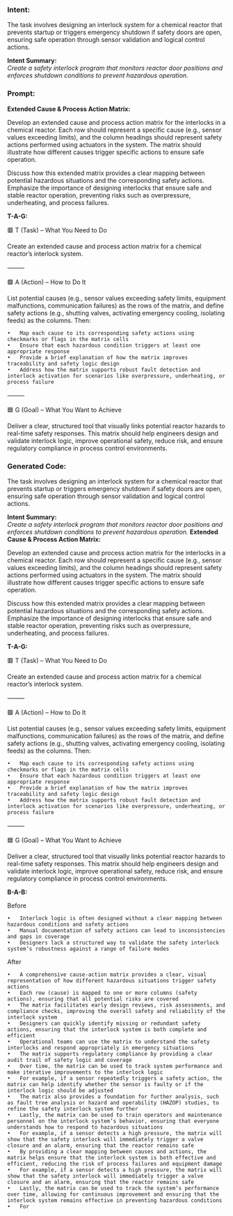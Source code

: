 ### Intent:
The task involves designing an interlock system for a chemical reactor that prevents startup or triggers emergency shutdown if safety doors are open, ensuring safe operation through sensor validation and logical control actions.  

**Intent Summary:**  
*Create a safety interlock program that monitors reactor door positions and enforces shutdown conditions to prevent hazardous operation.*

### Prompt:
**Extended Cause & Process Action Matrix:**

Develop an extended cause and process action matrix for the interlocks in a chemical reactor. Each row should represent a specific cause (e.g., sensor values exceeding limits), and the column headings should represent safety actions performed using actuators in the system. The matrix should illustrate how different causes trigger specific actions to ensure safe operation.

Discuss how this extended matrix provides a clear mapping between potential hazardous situations and the corresponding safety actions. Emphasize the importance of designing interlocks that ensure safe and stable reactor operation, preventing risks such as overpressure, underheating, and process failures.

**T-A-G:**

🟥 T (Task) – What You Need to Do

Create an extended cause and process action matrix for a chemical reactor’s interlock system.

⸻

🟩 A (Action) – How to Do It

List potential causes (e.g., sensor values exceeding safety limits, equipment malfunctions, communication failures) as the rows of the matrix, and define safety actions (e.g., shutting valves, activating emergency cooling, isolating feeds) as the columns. Then:

	•	Map each cause to its corresponding safety actions using checkmarks or flags in the matrix cells
	•	Ensure that each hazardous condition triggers at least one appropriate response
	•	Provide a brief explanation of how the matrix improves traceability and safety logic design
	•	Address how the matrix supports robust fault detection and interlock activation for scenarios like overpressure, underheating, or process failure

⸻

🟦 G (Goal) – What You Want to Achieve

Deliver a clear, structured tool that visually links potential reactor hazards to real-time safety responses. This matrix should help engineers design and validate interlock logic, improve operational safety, reduce risk, and ensure regulatory compliance in process control environments.

### Generated Code:
The task involves designing an interlock system for a chemical reactor that prevents startup or triggers emergency shutdown if safety doors are open, ensuring safe operation through sensor validation and logical control actions.  

**Intent Summary:**  
*Create a safety interlock program that monitors reactor door positions and enforces shutdown conditions to prevent hazardous operation.*
**Extended Cause & Process Action Matrix:**

Develop an extended cause and process action matrix for the interlocks in a chemical reactor. Each row should represent a specific cause (e.g., sensor values exceeding limits), and the column headings should represent safety actions performed using actuators in the system. The matrix should illustrate how different causes trigger specific actions to ensure safe operation.

Discuss how this extended matrix provides a clear mapping between potential hazardous situations and the corresponding safety actions. Emphasize the importance of designing interlocks that ensure safe and stable reactor operation, preventing risks such as overpressure, underheating, and process failures.

**T-A-G:**

🟥 T (Task) – What You Need to Do

Create an extended cause and process action matrix for a chemical reactor’s interlock system.

⸻

🟩 A (Action) – How to Do It

List potential causes (e.g., sensor values exceeding safety limits, equipment malfunctions, communication failures) as the rows of the matrix, and define safety actions (e.g., shutting valves, activating emergency cooling, isolating feeds) as the columns. Then:

	•	Map each cause to its corresponding safety actions using checkmarks or flags in the matrix cells
	•	Ensure that each hazardous condition triggers at least one appropriate response
	•	Provide a brief explanation of how the matrix improves traceability and safety logic design
	•	Address how the matrix supports robust fault detection and interlock activation for scenarios like overpressure, underheating, or process failure

⸻

🟦 G (Goal) – What You Want to Achieve

Deliver a clear, structured tool that visually links potential reactor hazards to real-time safety responses. This matrix should help engineers design and validate interlock logic, improve operational safety, reduce risk, and ensure regulatory compliance in process control environments.  

**B-A-B:**

Before

	•	Interlock logic is often designed without a clear mapping between hazardous conditions and safety actions
	•	Manual documentation of safety actions can lead to inconsistencies and gaps in coverage
	•	Designers lack a structured way to validate the safety interlock system’s robustness against a range of failure modes

After

	•	A comprehensive cause-action matrix provides a clear, visual representation of how different hazardous situations trigger safety actions
	•	Each row (cause) is mapped to one or more columns (safety actions), ensuring that all potential risks are covered
	•	The matrix facilitates early design reviews, risk assessments, and compliance checks, improving the overall safety and reliability of the interlock system
	•	Designers can quickly identify missing or redundant safety actions, ensuring that the interlock system is both complete and efficient
	•	Operational teams can use the matrix to understand the safety interlocks and respond appropriately in emergency situations
	•	The matrix supports regulatory compliance by providing a clear audit trail of safety logic and coverage
	•	Over time, the matrix can be used to track system performance and make iterative improvements to the interlock logic
	•	For example, if a sensor repeatedly triggers a safety action, the matrix can help identify whether the sensor is faulty or if the interlock logic should be adjusted
	•	The matrix also provides a foundation for further analysis, such as fault tree analysis or hazard and operability (HAZOP) studies, to refine the safety interlock system further
	•	Lastly, the matrix can be used to train operators and maintenance personnel on the interlock system’s behavior, ensuring that everyone understands how to respond to hazardous situations
	•	For example, if a sensor detects a high pressure, the matrix will show that the safety interlock will immediately trigger a valve closure and an alarm, ensuring that the reactor remains safe
	•	By providing a clear mapping between causes and actions, the matrix helps ensure that the interlock system is both effective and efficient, reducing the risk of process failures and equipment damage
	•	For example, if a sensor detects a high pressure, the matrix will show that the safety interlock will immediately trigger a valve closure and an alarm, ensuring that the reactor remains safe
	•	Lastly, the matrix can be used to track the system’s performance over time, allowing for continuous improvement and ensuring that the interlock system remains effective in preventing hazardous conditions
	•	For
